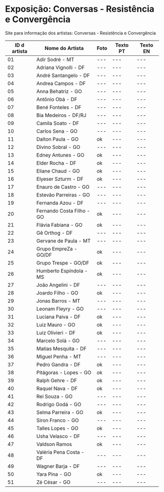 # Exposição: Conversas - Resistência e Convergência
Site para informação dos artistas: Conversas - Resistência e Convergência

| ID d artista | Nome do Artista  | Foto | Texto PT | Texto EN |
| ------------ | ---------------- | --- | --- | --- |
| 01 | Adir Sodré - MT           | --- | --- | --- |
| 02 | Adriana Vignolli - DF     | --- | --- | --- |
| 03 | André Santangelo - DF     | --- | --- | --- |
| 04 | Andrea Campos - DF        | --- | --- | --- |
| 05 | Anna Behatriz - GO        | --- | --- | --- |
| 06 | Antônio Obá - DF          | --- | --- | --- |
| 07 | Bené Fonteles - DF        | --- | --- | --- |
| 08 | Bia Medeiros - DF/RJ      | --- | --- | --- |
| 09 | Camila Soato - DF         | --- | --- | --- |
| 10 | Carlos Sena - GO          | --- | --- | --- |
| 11 | Dalton Paula - GO         | ok | --- | --- |
| 12 | Divino Sobral - GO        | --- | --- | --- |
| 13 | Edney Antunes - GO        | ok | --- | --- |
| 14 | Elder Rocha - DF          | ok | --- | --- |
| 15 | Eliane Chaud - GO         | ok | --- | --- |
| 16 | Elyeser Szturm - DF       | ok | --- | --- |
| 17 | Enauro de Castro - GO     | --- | --- | --- |
| 18 | Estevão Parreiras - GO    | --- | --- | --- |
| 19 | Fernanda Azou - DF        | --- | --- | --- |
| 20 | Fernando Costa Filho - GO | ok | --- | --- |
| 21 | Flávia Fabiana - GO       | ok | --- | --- |
| 22 | Gê Orthog - DF            | --- | --- | --- |
| 23 | Gervane de Paula - MT     | --- | --- | --- |
| 24 | Grupo EmpreZa - GO/DF     | ok | --- | --- |
| 25 | Grupo Trespe - GO/DF      | ok | --- | --- |
| 26 | Humberto Espíndola - MS   | ok | --- | --- |
| 27 | João Angelini - DF        | --- | --- | --- |
| 28 | Joardo Filho - GO         | ok | --- | --- |
| 29 | Jonas Barros - MT         | --- | --- | --- |
| 30 | Leonam Fleyry - GO        | --- | --- | --- |
| 31 | Luciana Paiva - DF        | ok | --- | --- |
| 32 | Luiz Mauro - GO           | ok | --- | --- |
| 33 | Luiz Olivieri - DF        | ok | --- | --- |
| 34 | Marcelo Solá - GO         | --- | --- | --- |
| 35 | Matias Mesquita - DF      | --- | --- | --- |
| 36 | Miguel Penha - MT         | --- | --- | --- |
| 37 | Pedro Gandra - DF         | ok | --- | --- |
| 38 | Pitágoras - Lopes - GO    | ok | --- | --- |
| 39 | Ralph Gehre - DF          | ok | --- | --- |
| 40 | Raquel Nava - DF          | ok | --- | --- |
| 41 | Rei Souza - GO            | --- | --- | --- |
| 42 | Rodrigo Godá - GO         | --- | --- | --- |
| 43 | Selma Parreira - GO       | ok | --- | --- |
| 44 | Siron Franco - GO         | --- | --- | --- |
| 45 | Talles Lopes - GO         | ok | --- | --- |
| 46 | Usha Velasco - DF         | --- | --- | --- |
| 47 | Valdson Ramos             | ok | --- | --- |
| 48 | Valéria Pena Costa - DF   | --- | --- | --- |
| 49 | Wagner Barja - DF         | --- | --- | --- |
| 50 | Yara Pina - GO            | ok | --- | --- |
| 51 | Zé César - GO             | --- | --- | --- |